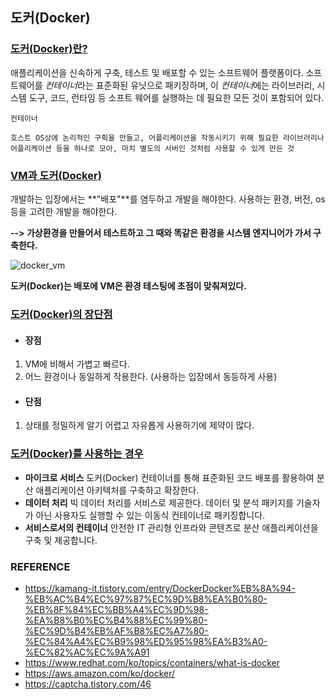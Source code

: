 ## 도커(Docker)



### <u>도커(Docker)란?</u>

애플리케이션을 신속하게 구축, 테스트 및 배포할 수 있는 소프트웨어 플랫폼이다. 
소프트웨어를 <em>컨테이너</em>라는 표준화된 유닛으로 패키징하며, 이 <em>컨테이너</em>에는 라이브러리, 시스템 도구, 코드, 런타임 등 소프트 웨어를 실행하는 데 필요한 모든 것이 포함되어 있다.

~~~
컨테이너

호스트 OS상에 논리적인 구획을 만들고, 어플리케이션을 작동시키기 위해 필요한 라이브러리나 어플리케이션 등을 하나로 모아, 마치 별도의 서버인 것처럼 사용할 수 있게 만든 것
~~~



### <u>VM과 도커(Docker)</u> 

개발하는 입장에서는 **"배포"**를 염두하고 개발을 해야한다.
사용하는 환경, 버전, os등을 고려한 개발을 해야한다.

**--> 가상환경을 만들어서 테스트하고 그 때와 똑같은 환경을 시스템 엔지니어가 가서 구축한다.**

![docker_vm](https://user-images.githubusercontent.com/61674527/104439144-20ffe100-55d4-11eb-841e-8c6a012b47ed.jpg)

**도커(Docker)는 배포에 VM은 환경 테스팅에 초점이 맞춰져있다.**



### <u>도커(Docker)의 장단점</u>

- #### 장점

1. VM에 비해서 가볍고 빠르다.
2. 어느 환경이나 동일하게 작용한다. (사용하는 입장에서 동등하게 사용)

- #### 단점

1.  상태를 정밀하게 알기 어렵고 자유롭게 사용하기에 제약이 많다.

   

### <u>도커(Docker)를 사용하는 경우</u> 

- **마이크로 서비스**
  도커(Docker) 컨테이너를 통해 표준화된 코드 배포를 활용하여 분산 애플리케이션 아키텍처를 구축하고 확장한다.
- **데이터 처리**
  빅 데이터 처리를 서비스로 제공한다. 데이터 및 분석 패키지를 기술자가 아닌 사용자도 실행할 수 있는 이동식 컨테이너로 패키징합니다.
- **서비스로서의 컨테이너**
  안전한 IT 관리형 인프라와 콘텐츠로 분산 애플리케이션을 구축 및 제공합니다.





### REFERENCE

* https://kamang-it.tistory.com/entry/DockerDocker%EB%8A%94-%EB%AC%B4%EC%97%87%EC%9D%B8%EA%B0%80-%EB%8F%84%EC%BB%A4%EC%9D%98-%EA%B8%B0%EC%B4%88%EC%99%80-%EC%9D%B4%EB%AF%B8%EC%A7%80-%EC%84%A4%EC%B9%98%ED%95%98%EA%B3%A0-%EC%82%AC%EC%9A%A91
* https://www.redhat.com/ko/topics/containers/what-is-docker
* https://aws.amazon.com/ko/docker/
* https://captcha.tistory.com/46


